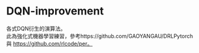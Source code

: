 # DQN-improvement
各式DQN衍生的演算法。    
此為強化式機器學習練習，參考https://github.com/GAOYANGAU/DRLPytorch 與 https://github.com/rlcode/per。
